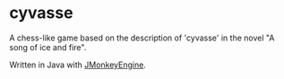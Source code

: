 # cyvasse
A chess-like game based on the description of 'cyvasse' in the novel "A song of ice and fire".

Written in Java with [JMonkeyEngine](http://jmonkeyengine.org/).
